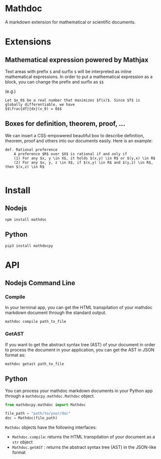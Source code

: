 # Mathdoc

A markdown extension for mathematical or scientific documents.

# Extensions

## Mathematical expression powered by Mathjax

Text areas with prefix `$` and surfix `$` will be interpreted as inline mathematical expressions. In order to put a mathematical expression as a block, you can change the prefix and surfix as `$$`

(e.g.)
```
Let $x_0$ be a real number that maximizes $f(x)$. Since $f$ is globally differentiable, we have
$$\frac{df}{dx}(x_0) = 0$$
```

## Boxes for definition, theorem, proof, ...

We can insert a CSS-empowered beautiful box to describe definition, theorem, proof and others into our documents easily.
Here is an example:
```
def. Rational preference
    A preference $R$ over $X$ is rational if and only if
    (1) For any $x, y \in X$, it holds $(x,y) \in R$ or $(y,x) \in R$
    (2) For any $x, y, z \in X$, if $(x,y) \in R$ and $(y,z) \in R$, then $(x,z) \in R$


```

# Install

## Nodejs

```
npm install mathdoc
```

## Python

```
pip3 install mathdocpy
```

# API

## Nodejs Command Line

### Compile

In your terminal app, you can get the HTML transpilation of your mathdoc markdown document through the standard output.
```
mathdoc compile path_to_file
```

### GetAST

If you want to get the abstract syntax tree (AST) of your document in order to process the document in your application, you can get the AST in JSON format as:
```
mathdoc getast path_to_file
```

## Python

You can process your mathdoc markdown documents in your Python app through a `mathdocpy.mathdoc.Mathdoc` object.

```py
from mathdocpy.mathdoc import Mathdoc

file_path = "path/to/your/doc"
doc = Mathdoc(file_path)
```

`Mathdoc` objects have the following interfaces:

* `Mathdoc.compile`: returns the HTML transpilation of your document as a `str` object
* `Mathdoc.getAST` : returns the abstract syntax tree (AST) in the JSON-like format
